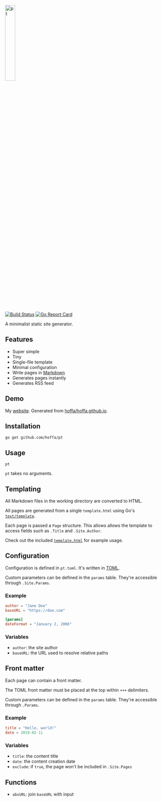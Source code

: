 <img src="https://svgshare.com/i/BFu.svg" width="25%" alt="pt">

[![Build Status](https://travis-ci.org/hoffa/pt.svg?branch=master)](https://travis-ci.org/hoffa/pt) [![Go Report Card](https://goreportcard.com/badge/github.com/hoffa/pt)](https://goreportcard.com/report/github.com/hoffa/pt)

A minimalist static site generator.

## Features

- Super simple
- Tiny
- Single-file template
- Minimal configuration
- Write pages in [Markdown](https://daringfireball.net/projects/markdown/syntax)
- Generates pages instantly
- Generates RSS feed

## Demo

My [website](https://rehn.me). Generated from [hoffa/hoffa.github.io](https://github.com/hoffa/hoffa.github.io).

## Installation

```shell
go get github.com/hoffa/pt
```

## Usage

```shell
pt
```

`pt` takes no arguments.

## Templating

All Markdown files in the working directory are converted to HTML.

All pages are generated from a single `template.html` using Go's [`text/template`](https://golang.org/pkg/text/template/).

Each page is passed a `Page` structure. This allows allows the template to access fields such as `.Title` and `.Site.Author`.

Check out the included [`template.html`](template.html) for example usage.

## Configuration

Configuration is defined in `pt.toml`. It's written in [TOML](https://github.com/toml-lang/toml).

Custom parameters can be defined in the `params` table. They're accessible through `.Site.Params`.

### Example

```toml
author = "Jane Doe"
baseURL = "https://doe.com"

[params]
dateFormat = "January 2, 2006"
```

### Variables

- `author`: the site author
- `baseURL`: the URL used to resolve relative paths

## Front matter

Each page can contain a front matter.

The TOML front matter must be placed at the top within `+++` delimiters.

Custom parameters can be defined in the `params` table. They're accessible through `.Params`.

### Example

```toml
title = "Hello, world!"
date = 2019-02-11
```

### Variables

- `title`: the content title
- `date`: the content creation date
- `exclude`: if `true`, the page won't be included in `.Site.Pages`

## Functions

* `absURL`: join `baseURL` with input
